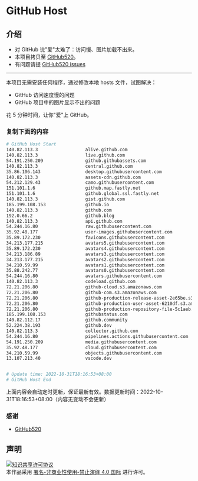 # GitHub Host
## 介绍
- 对 GitHub 说"爱"太难了：访问慢、图片加载不出来。
- 本项目拷贝至 [GitHub520](https://github.com/521xueweihan/GitHub520)。
- 有问题请提 [GitHub520 issues](https://github.com/521xueweihan/GitHub520/issues/new)

---

本项目无需安装任何程序，通过修改本地 hosts 文件，试图解决：
- GitHub 访问速度慢的问题
- GitHub 项目中的图片显示不出的问题

花 5 分钟时间，让你"爱"上 GitHub。

### 复制下面的内容
```bash
# GitHub Host Start
140.82.113.3                  alive.github.com
140.82.113.3                  live.github.com
54.191.250.209                github.githubassets.com
140.82.113.3                  central.github.com
35.86.106.143                 desktop.githubusercontent.com
140.82.113.3                  assets-cdn.github.com
54.212.129.43                 camo.githubusercontent.com
151.101.1.6                   github.map.fastly.net
151.101.1.6                   github.global.ssl.fastly.net
140.82.113.3                  gist.github.com
185.199.108.153               github.io
140.82.113.3                  github.com
192.0.66.2                    github.blog
140.82.113.3                  api.github.com
54.244.16.80                  raw.githubusercontent.com
35.92.48.177                  user-images.githubusercontent.com
35.89.172.230                 favicons.githubusercontent.com
34.213.177.215                avatars5.githubusercontent.com
35.89.172.230                 avatars4.githubusercontent.com
34.213.186.89                 avatars3.githubusercontent.com
34.213.177.215                avatars2.githubusercontent.com
34.210.59.99                  avatars1.githubusercontent.com
35.88.242.77                  avatars0.githubusercontent.com
54.244.16.80                  avatars.githubusercontent.com
140.82.113.3                  codeload.github.com
72.21.206.80                  github-cloud.s3.amazonaws.com
72.21.206.80                  github-com.s3.amazonaws.com
72.21.206.80                  github-production-release-asset-2e65be.s3.amazonaws.com
72.21.206.80                  github-production-user-asset-6210df.s3.amazonaws.com
72.21.206.80                  github-production-repository-file-5c1aeb.s3.amazonaws.com
185.199.108.153               githubstatus.com
140.82.112.17                 github.community
52.224.38.193                 github.dev
140.82.113.3                  collector.github.com
54.244.16.80                  pipelines.actions.githubusercontent.com
54.191.250.209                media.githubusercontent.com
35.92.48.177                  cloud.githubusercontent.com
34.210.59.99                  objects.githubusercontent.com
13.107.213.40                 vscode.dev


# Update time: 2022-10-31T18:16:53+08:00
# GitHub Host End

```
上面内容会自动定时更新，保证最新有效。数据更新时间：2022-10-31T18:16:53+08:00（内容无变动不会更新）

### 感谢

- [GitHub520](https://github.com/521xueweihan/GitHub520)

## 声明
<a rel="license" href="https://creativecommons.org/licenses/by-nc-nd/4.0/deed.zh"><img alt="知识共享许可协议" style="border-width: 0" src="https://licensebuttons.net/l/by-nc-nd/4.0/88x31.png"></a><br>本作品采用 <a rel="license" href="https://creativecommons.org/licenses/by-nc-nd/4.0/deed.zh">署名-非商业性使用-禁止演绎 4.0 国际</a> 进行许可。